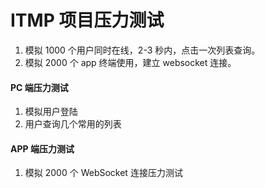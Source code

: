 # ITMP 项目压力测试

1. 模拟 1000 个用户同时在线，2-3 秒内，点击一次列表查询。
2. 模拟 2000 个 app 终端使用，建立 websocket 连接。

#### PC 端压力测试
1. 模拟用户登陆
2. 用户查询几个常用的列表

#### APP 端压力测试
1. 模拟 2000 个 WebSocket 连接压力测试

